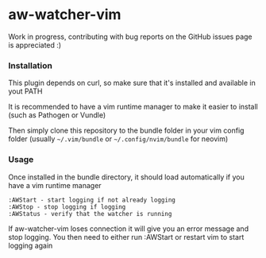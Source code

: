 aw-watcher-vim
==============

Work in progress, contributing with bug reports on the GitHub issues page is appreciated :)

### Installation

This plugin depends on curl, so make sure that it's installed and available in yout PATH

It is recommended to have a vim runtime manager to make it easier to install (such as Pathogen or Vundle)

Then simply clone this repository to the bundle folder in your vim config folder (usually `~/.vim/bundle` or `~/.config/nvim/bundle` for neovim)

### Usage

Once installed in the bundle directory, it should load automatically if you have a vim runtime manager

```
:AWStart - start logging if not already logging
:AWStop - stop logging if logging
:AWStatus - verify that the watcher is running
```

If aw-watcher-vim loses connection it will give you an error message and stop logging. You then need to either run :AWStart or restart vim to start logging again
